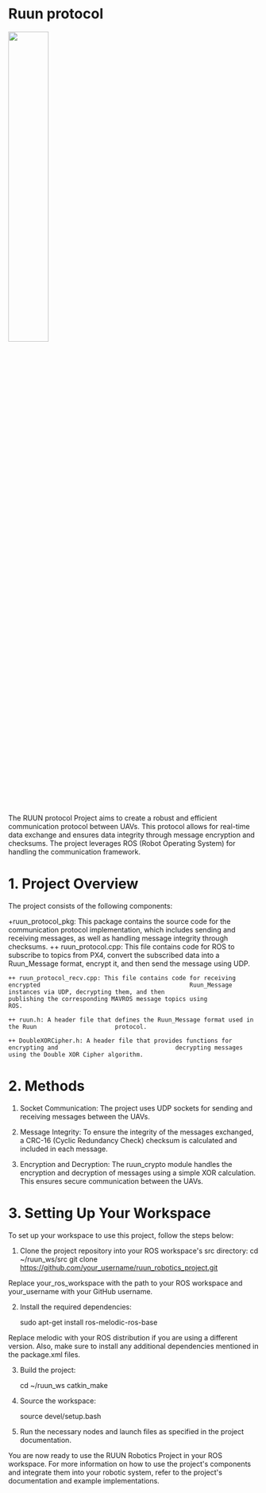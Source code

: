 # Ruun protocol
<img src = "https://user-images.githubusercontent.com/109836008/235913879-c722f793-3a12-4aeb-97f1-bcfe06e1fd46.png" width="40%" height="40%">

The RUUN protocol Project aims to create a robust and efficient communication protocol between UAVs. This protocol allows for real-time data exchange and ensures data integrity through message encryption and checksums. The project leverages ROS (Robot Operating System) for handling the communication framework.

# 1. Project Overview

The project consists of the following components:

+ruun_protocol_pkg: This package contains the source code for the communication protocol implementation, which includes sending and receiving messages, as well as handling message integrity through checksums.
    ++ ruun_protocol.cpp: This file contains code for ROS to subscribe to topics from          PX4, convert the subscribed data into a Ruun_Message format, encrypt it, and then        send the message using UDP.
    
    ++ ruun_protocol_recv.cpp: This file contains code for receiving encrypted                                          Ruun_Message instances via UDP, decrypting them, and then                                publishing the corresponding MAVROS message topics using                                ROS.
    
    ++ ruun.h: A header file that defines the Ruun_Message format used in the Ruun                      protocol.
    
    ++ DoubleXORCipher.h: A header file that provides functions for encrypting and                                 decrypting messages using the Double XOR Cipher algorithm.



# 2. Methods

1. Socket Communication: The project uses UDP sockets for sending and receiving messages between the UAVs.

2. Message Integrity: To ensure the integrity of the messages exchanged, a CRC-16 (Cyclic Redundancy Check) checksum is calculated and included in each message.

3. Encryption and Decryption: The ruun_crypto module handles the encryption and decryption of messages using a simple XOR calculation. This ensures secure communication between the UAVs.

# 3. Setting Up Your Workspace

To set up your workspace to use this project, follow the steps below:

1. Clone the project repository into your ROS workspace's src directory:
    cd ~/ruun_ws/src
    git clone https://github.com/your_username/ruun_robotics_project.git

Replace your_ros_workspace with the path to your ROS workspace and your_username with your GitHub username.

2. Install the required dependencies:

    sudo apt-get install ros-melodic-ros-base

Replace melodic with your ROS distribution if you are using a different version. Also, make sure to install any additional dependencies mentioned in the package.xml files.

3. Build the project:

    cd ~/ruun_ws
    catkin_make

4. Source the workspace:

    source devel/setup.bash
    
5. Run the necessary nodes and launch files as specified in the project documentation.

You are now ready to use the RUUN Robotics Project in your ROS workspace. For more information on how to use the project's components and integrate them into your robotic system, refer to the project's documentation and example implementations.
